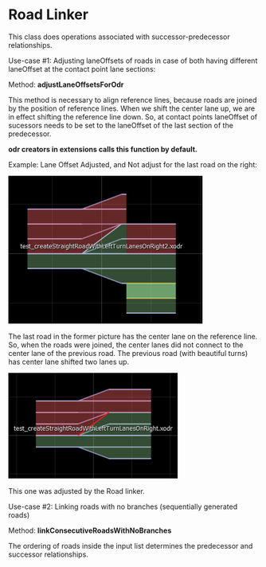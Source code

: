 # Road Linker

This class does operations associated with successor-predecessor relationships. 

Use-case #1: Adjusting laneOffsets of roads in case of both having different laneOffset at the contact point lane sections:

Method: **adjustLaneOffsetsForOdr**

This method is necessary to align reference lines, because roads are joined by the position of reference lines. When we shift the center lane up, we are in effect shifting the reference line down. So, at contact points laneOffset of sucessors needs to be set to the laneOffset of the last section of the predecessor.

**odr creators in extensions calls this function by default.**


Example: Lane Offset Adjusted, and Not adjust for the last road on the right:

![](images/laneOffsetNotAdjusted.PNG)

The last road in the former picture  has the center lane on the reference line. So, when the roads were joined, the center lanes did not connect to the center lane of the previous road. The previous road (with beautiful turns) has center lane shifted two lanes up.

![](images/laneOffsetAdjusted.PNG)

This one was adjusted by the Road linker.

Use-case #2: Linking roads with no branches (sequentially generated roads)

Method: **linkConsecutiveRoadsWithNoBranches**

The ordering of roads inside the input list determines the predecessor and successor relationships.